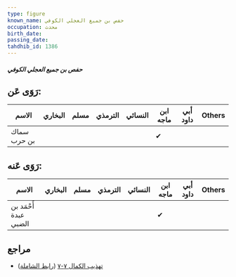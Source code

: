 ```yaml
---
type: figure
known_name: حفص بن جميع العجلي الكوفي
occupation: محدث
birth_date:
passing_date:
tahdhib_id: 1386
---
```

##### حفص بن جميع العجلي الكوفي

## رَوَى عَن:
| الاسم       | البخاري | مسلم | الترمذي | النسائي | ابن ماجه | أبي داود | Others |
| ----------- | ------- | ---- | ------- | ------- | -------- | -------- | ------ |
| سماك بن حرب |         |      |         |         | ✔        |          |        |
## رَوَى عَنه:
| الاسم                 | البخاري | مسلم | الترمذي | النسائي | ابن ماجه | أبي داود | Others |
| --------------------- | ------- | ---- | ------- | ------- | -------- | -------- | ------ |
| أَحْمَد بن عبدة الضبي |         |      |         |         | ✔        |          |        |
## مراجع
- [تهذيب الكمال ٧-٧](obsidian://open?vault=Tahdhib-al-Kamal&file=Figures/١٣٨٦-حفص%20بن%20جميع%20العجلي%20الكوفي) ([رابط الشاملة](https://shamela.ws/book/3722/3229))